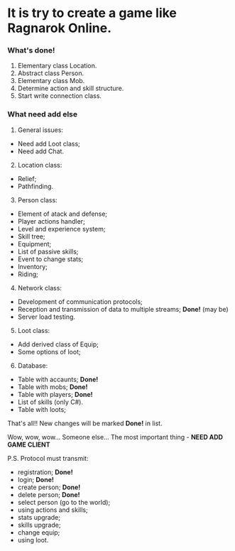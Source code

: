 # It is try to create a game like Ragnarok Online.

### What's done!
1. Elementary class Location.
2. Abstract class Person.
3. Elementary class Mob.
4. Determine action and skill structure.
5. Start write connection class.

### What need add else
1. General issues:
  - Need add Loot class;
  - Need add Chat.
2. Location class:
  - Relief;
  - Pathfinding.
3. Person class:
  - Element of atack and defense;
  - Player actions handler;
  - Level and experience system;
  - Skill tree;
  - Equipment;
  - List of passive skills;
  - Event to change stats;
  - Inventory;
  - Riding;
4. Network class:
  - Development of communication protocols;
  - Reception and transmission of data to multiple streams; **Done!** (may be)
  - Server load testing.
5. Loot class:
  - Add derived class of Equip;
  - Some options of loot;
6. Database:
  - Table with accaunts; **Done!**
  - Table with mobs; **Done!**
  - Table with players; **Done!**
  - List of skills (only C#).
  - Table with loots;
  
  That's all!!
  New changes will be marked **Done!** in list.
  
  Wow, wow, wow... Someone else... The most important thing - **NEED ADD GAME CLIENT**
  
  P.S.
 Protocol must transmit:
  - registration; **Done!**
  - login; **Done!**
  - create person; **Done!**
  - delete person; **Done!**
  - select person (go to the world);
  - using actions and skills;
  - stats upgrade;
  - skills upgrade;
  - change equip;
  - using loot.
